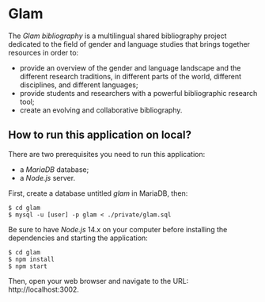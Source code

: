# Glam

The *Glam bibliography* is a multilingual shared bibliography project dedicated to the field of gender and language studies that brings together resources in order to:
- provide an overview of the gender and language landscape and the different research traditions, in different parts of the world, different disciplines, and different languages;
- provide students and researchers with a powerful bibliographic research tool;
- create an evolving and collaborative bibliography.

## How to run this application on local?

There are two prerequisites you need to run this application:
- a *MariaDB* database;
- a *Node.js* server.

First, create a database untitled *glam* in MariaDB, then:

```
$ cd glam
$ mysql -u [user] -p glam < ./private/glam.sql
```

Be sure to have *Node.js* 14.x on your computer before installing the dependencies and starting the application:

```
$ cd glam
$ npm install
$ npm start
```

Then, open your web browser and navigate to the URL:  
http://localhost:3002.
